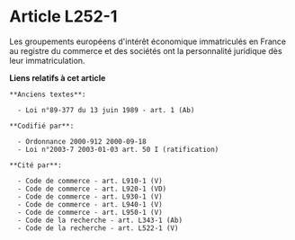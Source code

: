 # Article L252-1

Les groupements européens d'intérêt économique immatriculés en France au registre du commerce et des sociétés ont la
personnalité juridique dès leur immatriculation.

**Liens relatifs à cet article**

	**Anciens textes**:

	  - Loi n°89-377 du 13 juin 1989 - art. 1 (Ab)

	**Codifié par**:

	  - Ordonnance 2000-912 2000-09-18
	  - Loi n°2003-7 2003-01-03 art. 50 I (ratification)

	**Cité par**:

	  - Code de commerce - art. L910-1 (V)
	  - Code de commerce - art. L920-1 (VD)
	  - Code de commerce - art. L930-1 (V)
	  - Code de commerce - art. L940-1 (V)
	  - Code de commerce - art. L950-1 (V)
	  - Code de la recherche - art. L343-1 (Ab)
	  - Code de la recherche - art. L522-1 (V)
